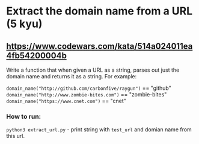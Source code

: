 # Extract the domain name from a URL (5 kyu)
## https://www.codewars.com/kata/514a024011ea4fb54200004b

Write a function that when given a URL as a string, parses out just the domain name and returns it as a string. For example:<br/>

`domain_name("http://github.com/carbonfive/raygun")` == "github" <br/>
`domain_name("http://www.zombie-bites.com")` == "zombie-bites"<br/>
`domain_name("https://www.cnet.com")` == "cnet"<br/>

### How to run:
`python3 extract_url.py` - print string with `test_url` and domian name from this url.
